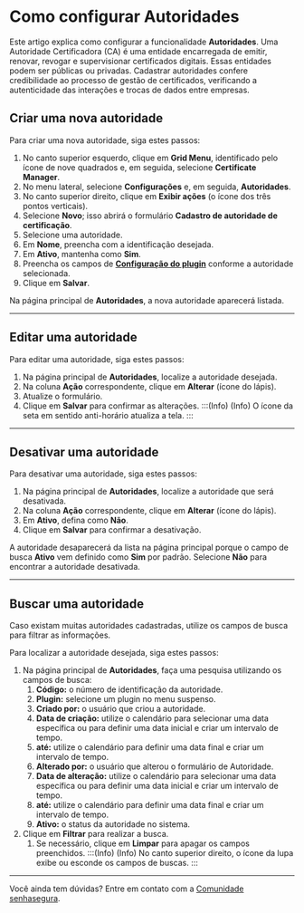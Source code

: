 # Como configurar Autoridades

Este artigo explica como configurar a funcionalidade **Autoridades**. Uma Autoridade Certificadora (CA) é uma entidade encarregada de emitir, renovar, revogar e supervisionar certificados digitais. Essas entidades podem ser públicas ou privadas. Cadastrar autoridades confere credibilidade ao processo de gestão de certificados, verificando a autenticidade das interações e trocas de dados entre empresas.

## Criar uma nova autoridade

Para criar uma nova autoridade, siga estes passos:

1. No canto superior esquerdo, clique em **Grid Menu**, identificado pelo ícone de nove quadrados e, em seguida, selecione **Certificate Manager**.
2. No menu lateral, selecione **Configurações** e, em seguida, **Autoridades**.
3. No canto superior direito, clique em **Exibir ações** (o ícone dos três pontos verticais).
4. Selecione **Novo**; isso abrirá o formulário **Cadastro de autoridade de certificação**.
5. Selecione uma autoridade.
6. Em **Nome**, preencha com a identificação desejada.
7. Em **Ativo**, mantenha como **Sim**.
8. Preencha os campos de **[Configuração do plugin](/v3-32/docs/pt/certificate-manager-reference-supported-cas)** conforme a autoridade selecionada. 
9. Clique em **Salvar**.

Na página principal de **Autoridades**, a nova autoridade aparecerá listada.
***
## Editar uma autoridade
Para editar uma autoridade, siga estes passos:

1. Na página principal de **Autoridades**, localize a autoridade desejada.
2. Na coluna **Ação** correspondente, clique em **Alterar** (ícone do lápis).
3. Atualize o formulário.
4. Clique em **Salvar** para confirmar as alterações.
:::(Info) (Info)
O ícone da seta em sentido anti-horário atualiza a tela.
:::
***
## Desativar uma autoridade
Para desativar uma autoridade, siga estes passos:

1. Na página principal de **Autoridades**, localize a autoridade que será desativada.
2. Na coluna **Ação** correspondente, clique em **Alterar** (ícone do lápis).
3. Em **Ativo**, defina como **Não**.
4. Clique em **Salvar** para confirmar a desativação.

A autoridade desaparecerá da lista na página principal porque o campo de busca **Ativo** vem definido como **Sim** por padrão. Selecione **Não** para encontrar a autoridade desativada.
* * *
## Buscar uma autoridade
Caso existam muitas autoridades cadastradas, utilize os campos de busca para filtrar as informações.

Para localizar a autoridade desejada, siga estes passos:

1. Na página principal de **Autoridades**, faça uma pesquisa utilizando os campos de busca:
    1. **Código:** o número de identificação da autoridade.
    2. **Plugin:** selecione um plugin no menu suspenso.
    3. **Criado por:** o usuário que criou a autoridade.
    4. **Data de criação:** utilize o calendário para selecionar uma data específica ou para definir uma data inicial e criar um intervalo de tempo.
    5. **até:** utilize o calendário para definir uma data final e criar um intervalo de tempo.
    6. **Alterado por:** o usuário que alterou o formulário de Autoridade.
    7. **Data de alteração:** utilize o calendário para selecionar uma data específica ou para definir uma data inicial e criar um intervalo de tempo.
    8. **até:** utilize o calendário para definir uma data final e criar um intervalo de tempo.
    9. **Ativo:** o status da autoridade no sistema.
2. Clique em **Filtrar** para realizar a busca.
    1. Se necessário, clique em **Limpar** para apagar os campos preenchidos.
:::(Info) (Info)
No canto superior direito, o ícone da lupa exibe ou esconde os campos de buscas.
:::
***
Você ainda tem dúvidas? Entre em contato com a [Comunidade senhasegura](https://community.senhasegura.io/).